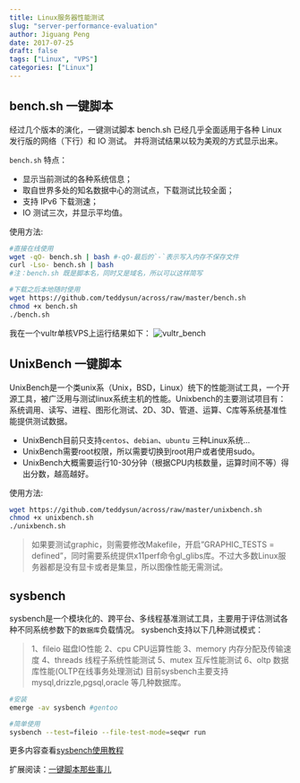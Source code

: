 ```yaml
---
title: Linux服务器性能测试
slug: "server-performance-evaluation"
author: Jiguang Peng
date: 2017-07-25
draft: false
tags: ["Linux", "VPS"]
categories: ["Linux"]
---
```


## bench.sh 一键脚本

经过几个版本的演化，一键测试脚本 bench.sh 已经几乎全面适用于各种 Linux 发行版的网络（下行）和 IO 测试。
并将测试结果以较为美观的方式显示出来。

`bench.sh` 特点：
- 显示当前测试的各种系统信息；
- 取自世界多处的知名数据中心的测试点，下载测试比较全面；
- 支持 IPv6 下载测速；
- IO 测试三次，并显示平均值。

使用方法:
```bash
#直接在线使用
wget -qO- bench.sh | bash #-qO-最后的`-`表示写入内存不保存文件
curl -Lso- bench.sh | bash
#注：bench.sh 既是脚本名，同时又是域名，所以可以这样简写

#下载之后本地随时使用
wget https://github.com/teddysun/across/raw/master/bench.sh
chmod +x bench.sh
./bench.sh
```

我在一个vultr单核VPS上运行结果如下：
![vultr_bench](http://otdxy3f89.bkt.clouddn.com/17-7-25/45713745.jpg)


## UnixBench 一键脚本
UnixBench是一个类unix系（Unix，BSD，Linux）统下的性能测试工具，一个开源工具，被广泛用与测试linux系统主机的性能。Unixbench的主要测试项目有：系统调用、读写、进程、图形化测试、2D、3D、管道、运算、C库等系统基准性能提供测试数据。

- UnixBench目前只支持`centos`、`debian`、`ubuntu` 三种Linux系统...
- UnixBench需要root权限，所以需要切换到root用户或者使用sudo。
- UnixBench大概需要运行10-30分钟（根据CPU内核数量，运算时间不等）得出分数，越高越好。

使用方法:
```bash
wget https://github.com/teddysun/across/raw/master/unixbench.sh
chmod +x unixbench.sh
./unixbench.sh
```


>如果要测试graphic，则需要修改Makefile，开启”GRAPHIC_TESTS = defined”，同时需要系统提供x11perf命令gl_glibs库。不过大多数Linux服务器都是没有显卡或者是集显，所以图像性能无需测试。

## sysbench 
sysbench是一个模块化的、跨平台、多线程基准测试工具，主要用于评估测试各种不同系统参数下的`数据库`负载情况。
sysbench支持以下几种测试模式：
>1、fileio   磁盘IO性能
>2、cpu      CPU运算性能
>3、memory   内存分配及传输速度
>4、threads  线程子系统性能测试
>5、mutex    互斥性能测试
>6、oltp     数据库性能(OLTP在线事务处理测试)
>目前sysbench主要支持 mysql,drizzle,pgsql,oracle 等几种数据库。

```bash
#安装
emerge -av sysbench #gentoo

#简单使用
sysbench --test=fileio --file-test-mode=seqwr run
```

更多内容查看[sysbench使用教程](http://ghoulich.xninja.org/2016/05/11/sysbench-manual/)

扩展阅读：[一键脚本那些事儿](https://teddysun.com/451.html)